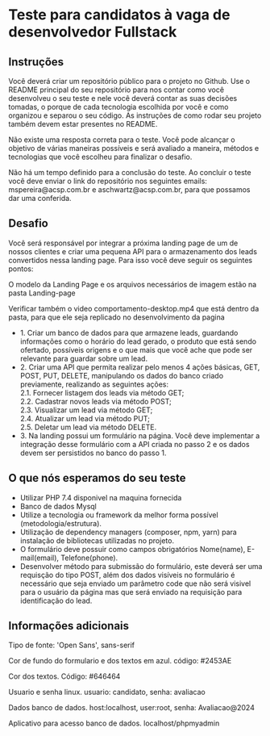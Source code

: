 <h1>Teste para candidatos à vaga de desenvolvedor Fullstack</h1>
<h2>Instruções</h2>

<p>Você deverá criar um repositório público para o projeto no Github. Use o README principal do seu repositório para nos contar como você desenvolveu o seu teste e nele você deverá contar as suas decisões tomadas, o porque de cada tecnologia escolhida por você e como organizou e separou o seu código. As instruções de como rodar seu projeto também devem estar presentes no README.</p>
<p>Não existe uma resposta correta para o teste. Você pode alcançar o objetivo de várias maneiras possíveis e será avaliado a maneira, métodos e tecnologias que você escolheu para finalizar o desafio.</p>
<p>Não há um tempo definido para a conclusão do teste. Ao concluir o teste você deve enviar o link do repositório nos seguintes emails: mspereira@acsp.com.br e aschwartz@acsp.com.br, para que possamos dar uma conferida.</p>

<h2>Desafio</h2>
<p>Você será responsável por integrar a próxima landing page de um de nossos clientes e criar uma pequena API para o armazenamento dos leads convertidos nessa landing page. Para isso você deve seguir os seguintes pontos:</p>
<p>O modelo da Landing Page e os arquivos necessários de imagem estão na pasta Landing-page</p>
<p>Verificar também o video comportamento-desktop.mp4 que está dentro da pasta, para que ele seja replicado no desenvolvimento da pagina</p>
<ul>
    <li>1. Criar um banco de dados para que armazene leads, guardando informações como o horário do lead gerado, o produto que está sendo ofertado, possíveis origens e o que mais que você ache que pode ser relevante para guardar sobre um lead.</li>
    <li>2. Criar uma API que permita realizar pelo menos 4 ações básicas, GET, POST, PUT, DELETE, manipulando os dados do banco criado previamente, realizando as seguintes ações:<br>
        2.1. Fornecer listagem dos leads via método GET;<br>
        2.2. Cadastrar novos leads via método POST;<br>
        2.3. Visualizar um lead via método GET;<br>
        2.4. Atualizar um lead via método PUT;<br>
        2.5. Deletar um lead via método DELETE.</li>
    <li>3. Na landing possui um formulário na página. Você deve implementar a integração desse formulário com a API criada no passo 2 e os dados devem ser persistidos no banco do passo 1.</li>
</ul>

<h2>O que nós esperamos do seu teste</h2>

<ul>
    <li>Utilizar PHP 7.4 disponivel na maquina fornecida</li>
    <li>Banco de dados Mysql</li>    
    <li>Utilize a tecnologia ou framework da melhor forma possível (metodologia/estrutura).</li>
    <li>Utilização de dependency managers (composer, npm, yarn) para instalação de bibliotecas utilizadas no projeto.</li>
    <li>O formulário deve possuir como campos obrigatórios Nome(name), E-mail(email), Telefone(phone).</li>
    <li>Desenvolver método para submissão do formulário, este deverá ser uma requisção do tipo POST, além dos dados visíveis no formulário é necessário que seja enviado um parâmetro code que não será visivel para o usuário da página mas que será enviado na requisição para identificação do lead.</li>
</ul>

<h2>Informações adicionais</h2>
<p>Tipo de fonte: 'Open Sans', sans-serif</p>
<p>Cor de fundo do formulario e dos textos em azul. código: #2453AE</p>
<p>Cor dos textos. Código: #646464 </p>
<p>Usuario e senha linux. usuario: candidato, senha: avaliacao</p>
<p>Dados banco de dados. host:localhost, user:root, senha: Avaliacao@2024</p>
<p>Aplicativo para acesso banco de dados. localhost/phpmyadmin</p>


